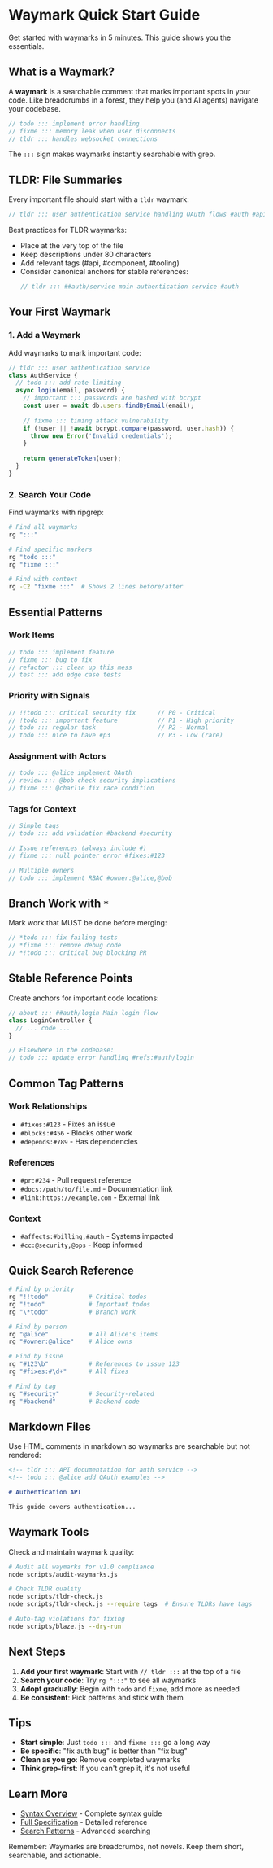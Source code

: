 <!-- tldr ::: 5-minute guide to get started with waymarks -->
# Waymark Quick Start Guide

Get started with waymarks in 5 minutes. This guide shows you the essentials.

## What is a Waymark?

A **waymark** is a searchable comment that marks important spots in your code. Like breadcrumbs in a forest, they help you (and AI agents) navigate your codebase.

```javascript
// todo ::: implement error handling
// fixme ::: memory leak when user disconnects
// tldr ::: handles websocket connections
```

The `:::` sign makes waymarks instantly searchable with grep.

## TLDR: File Summaries

Every important file should start with a `tldr` waymark:

```javascript
// tldr ::: user authentication service handling OAuth flows #auth #api
```

Best practices for TLDR waymarks:
- Place at the very top of the file
- Keep descriptions under 80 characters
- Add relevant tags (#api, #component, #tooling)
- Consider canonical anchors for stable references:
  ```javascript
  // tldr ::: ##auth/service main authentication service #auth
  ```

## Your First Waymark

### 1. Add a Waymark

Add waymarks to mark important code:

```javascript
// tldr ::: user authentication service
class AuthService {
  // todo ::: add rate limiting
  async login(email, password) {
    // important ::: passwords are hashed with bcrypt
    const user = await db.users.findByEmail(email);
    
    // fixme ::: timing attack vulnerability
    if (!user || !await bcrypt.compare(password, user.hash)) {
      throw new Error('Invalid credentials');
    }
    
    return generateToken(user);
  }
}
```

### 2. Search Your Code

Find waymarks with ripgrep:

```bash
# Find all waymarks
rg ":::"

# Find specific markers
rg "todo :::"
rg "fixme :::"

# Find with context
rg -C2 "fixme :::"  # Shows 2 lines before/after
```

## Essential Patterns

### Work Items

```javascript
// todo ::: implement feature
// fixme ::: bug to fix
// refactor ::: clean up this mess
// test ::: add edge case tests
```

### Priority with Signals

```javascript
// !!todo ::: critical security fix      // P0 - Critical
// !todo ::: important feature           // P1 - High priority
// todo ::: regular task                 // P2 - Normal
// todo ::: nice to have #p3             // P3 - Low (rare)
```

### Assignment with Actors

```javascript
// todo ::: @alice implement OAuth
// review ::: @bob check security implications
// fixme ::: @charlie fix race condition
```

### Tags for Context

```javascript
// Simple tags
// todo ::: add validation #backend #security

// Issue references (always include #)
// fixme ::: null pointer error #fixes:#123

// Multiple owners
// todo ::: implement RBAC #owner:@alice,@bob
```

## Branch Work with `*`

Mark work that MUST be done before merging:

```javascript
// *todo ::: fix failing tests
// *fixme ::: remove debug code
// *!todo ::: critical bug blocking PR
```

## Stable Reference Points

Create anchors for important code locations:

```javascript
// about ::: ##auth/login Main login flow
class LoginController {
  // ... code ...
}

// Elsewhere in the codebase:
// todo ::: update error handling #refs:#auth/login
```

## Common Tag Patterns

### Work Relationships
- `#fixes:#123` - Fixes an issue
- `#blocks:#456` - Blocks other work
- `#depends:#789` - Has dependencies

### References
- `#pr:#234` - Pull request reference
- `#docs:/path/to/file.md` - Documentation link
- `#link:https://example.com` - External link

### Context
- `#affects:#billing,#auth` - Systems impacted
- `#cc:@security,@ops` - Keep informed

## Quick Search Reference

```bash
# Find by priority
rg "!!todo"           # Critical todos
rg "!todo"            # Important todos
rg "\*todo"           # Branch work

# Find by person
rg "@alice"           # All Alice's items
rg "#owner:@alice"    # Alice owns

# Find by issue
rg "#123\b"           # References to issue 123
rg "#fixes:#\d+"      # All fixes

# Find by tag
rg "#security"        # Security-related
rg "#backend"         # Backend code
```

## Markdown Files

Use HTML comments in markdown so waymarks are searchable but not rendered:

```markdown
<!-- tldr ::: API documentation for auth service -->
<!-- todo ::: @alice add OAuth examples -->

# Authentication API

This guide covers authentication...
```

## Waymark Tools

Check and maintain waymark quality:

```bash
# Audit all waymarks for v1.0 compliance
node scripts/audit-waymarks.js

# Check TLDR quality
node scripts/tldr-check.js
node scripts/tldr-check.js --require tags  # Ensure TLDRs have tags

# Auto-tag violations for fixing
node scripts/blaze.js --dry-run
```

## Next Steps

1. **Add your first waymark**: Start with `// tldr :::` at the top of a file
2. **Search your code**: Try `rg ":::"` to see all waymarks
3. **Adopt gradually**: Begin with `todo` and `fixme`, add more as needed
4. **Be consistent**: Pick patterns and stick with them

## Tips

- **Start simple**: Just `todo :::` and `fixme :::` go a long way
- **Be specific**: "fix auth bug" is better than "fix bug"
- **Clean as you go**: Remove completed waymarks
- **Think grep-first**: If you can't grep it, it's not useful

## Learn More

- [Syntax Overview](./syntax/README.md) - Complete syntax guide
- [Full Specification](./syntax/SPEC.md) - Detailed reference
- [Search Patterns](./usage/search/ripgrep-patterns.md) - Advanced searching

Remember: Waymarks are breadcrumbs, not novels. Keep them short, searchable, and actionable.